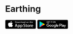 # Earthing

<img src="media/apple.png" width="100" alt="Apple Store" />
<img src="media/google.png" width="100" alt="Google Store" />
